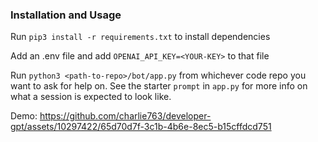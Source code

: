 ### Installation and Usage
Run `pip3 install -r requirements.txt` to install dependencies

Add an .env file and add `OPENAI_API_KEY=<YOUR-KEY>` to that file

Run `python3 <path-to-repo>/bot/app.py` from whichever code repo you want to ask for help on.
See the starter `prompt` in `app.py` for more info on what a session is expected to look like.

Demo:
https://github.com/charlie763/developer-gpt/assets/10297422/65d70d7f-3c1b-4b6e-8ec5-b15cffdcd751
